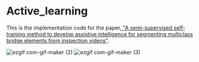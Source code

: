 # Active_learning
This is the implementation code for the paper,<a href="https://journals.sagepub.com/doi/abs/10.1177/14759217211010422"> "A semi-supervised self-training method to develop assistive intelligence for segmenting multiclass bridge elements from inspection videos"</a>.</p> 


![ezgif com-gif-maker (2)](https://user-images.githubusercontent.com/40798690/121276061-f15fb700-c89b-11eb-85c0-5e86f19784b8.gif) ![ezgif com-gif-maker (3)](https://user-images.githubusercontent.com/40798690/121276072-f6bd0180-c89b-11eb-9b96-7188097ba531.gif)
